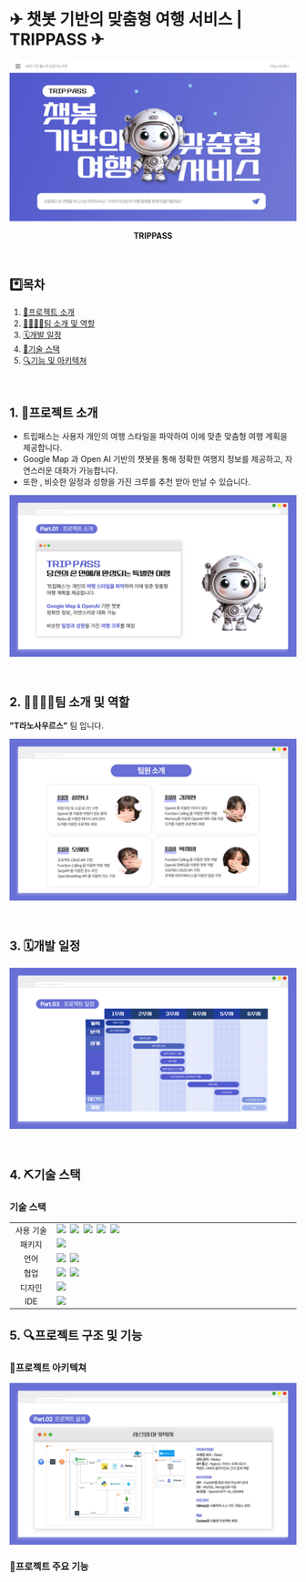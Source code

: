 # ✈ 챗봇 기반의 맞춤형 여행 서비스 | TRIPPASS ✈

![Group 2](https://github.com/songhannaa/TripPass_Main/blob/main/pdf/0001.png)

<div align="center">

<b>TRIPPASS</b> <br>

</div>

<br>

## \*️⃣목차

1. [📄프로젝트 소개](#project)
2. [👨‍👩‍👧‍👦팀 소개 및 역할](#team)
3. [🗓️개발 일정](#period)
4. [🔨기술 스택 ](#technology-stack)
5. [🔍기능 및 아키텍쳐](#function-and-structure)

<br>

## <span id="project">1. 📄프로젝트 소개</span>

- 트립패스는 사용자 개인의 여행 스타일을 파악하여 이에 맞춘 맞춤형 여행 계획을 제공합니다.
- Google Map 과 Open AI 기반의 챗봇을 통해 정확한 여행지 정보를 제공하고, 자연스러운 대화가 가능합니다.
- 또한 , 비슷한 일정과 성향을 가진 크루를 추천 받아 만날 수 있습니다.

![Group 2](https://github.com/songhannaa/TripPass_Main/blob/main/pdf/0005.png)

<br>

## <span id="team">2. 👨‍👩‍👧‍👦팀 소개 및 역할</span>

**"T라노사우르스"** 팀 입니다.<br/>

![Group 2](https://github.com/songhannaa/TripPass_Main/blob/main/pdf/0002.png)

<br>

## <span id="period">3. 🗓️개발 일정</span>

![Group 2](https://github.com/songhannaa/TripPass_Main/blob/main/pdf/0015.png)

<br>


## <span id="technology-stack">4. ⛏️기술 스택 </span>

### 기술 스택

<table>
	<tr>
		<td align="center" width="100px">사용 기술</td>
		<td width="800px">
		<img src="https://img.shields.io/badge/react-61DAFB?style=for-the-badge&logo=react&logoColor=black">&nbsp
		<img src="https://img.shields.io/badge/fastapi-009688?style=for-the-badge&logo=fastapi&logoColor=white">&nbsp
		<img src="https://img.shields.io/badge/aws-232F3E?style=for-the-badge&logo=amazonwebservices&logoColor=white">&nbsp;
		<img src="https://img.shields.io/badge/docker-257bd6?style=for-the-badge&logo=docker&logoColor=white">&nbsp;
  		<img src="https://img.shields.io/badge/Kubernetes-326CE5?style=for-the-badge&logo=Kubernetes&logoColor=white">&nbsp;
		</td>
	</tr>
	<tr>
		<td align="center">패키지</td>
		<td>
			<img src="https://img.shields.io/badge/npm-CB3837?style=for-the-badge&logo=NPM&logoColor=ffffff"/>&nbsp
		</td>
	</tr>
	<tr>
		<td align="center">언어</td>
		<td>
		<img src="https://img.shields.io/badge/python-3776AB?style=for-the-badge&logo=python&logoColor=white">&nbsp
		<img src="https://img.shields.io/badge/javascript-F7DF1E?style=for-the-badge&logo=javascript&logoColor=black">
		</td>
	</tr>
	<tr>
		<td align="center">협업</td>
		<td>
			<img src="https://img.shields.io/badge/GitHub-181717?style=for-the-badge&logo=GitHub&logoColor=white"/>&nbsp
			<img src="https://img.shields.io/badge/Notion-5a5d69?style=for-the-badge&logo=Notion&logoColor=white"/>&nbsp
		</td>
	<tr> 
		<td align="center">디자인</td>
		<td>
			<img src="https://img.shields.io/badge/Figma-d90f42?style=for-the-badge&logo=Figma&logoColor=white"/>&nbsp
		</td> 
	</tr> 
	<tr>
		<td align="center">IDE</td>
		<td>
		<img src="https://img.shields.io/badge/VSCode-007ACC?style=for-the-badge&logo=Visual%20Studio%20Code&logoColor=white"/>&nbsp
	</tr>
</table>

## <span id="function-and-structure">5. 🔍프로젝트 구조 및 기능</span>

### 📁프로젝트 아키텍쳐
![Group 2](https://github.com/songhannaa/TripPass_Main/blob/main/pdf/0012.png)


### 📁프로젝트 주요 기능



